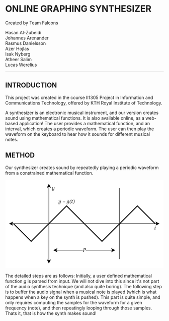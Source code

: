# ONLINE GRAPHING SYNTHESIZER #

Created by Team Falcons

Hasan Al-Zubeidi\
Johannes Arenander\
Rasmus Danielsson\
Azer Hojlas\
Isak Nyberg\
Atheer Salim\
Lucas Werelius

---

## INTRODUCTION ##

This project was created in the course II1305 Project in Information and Communications Technology, offered by KTH Royal Institute of Technology.

A synthesizer is an electronic musical instrument, and our version creates sound using mathematical functions. It is also available online, as a web-based application! The user provides a mathematical function, and an interval, which creates a periodic waveform. The user can then play the waveform on the keyboard to hear how it sounds for different musical notes.

## METHOD ##

Our synthesizer creates sound by repeatedly playing a periodic waveform from a constrained mathematical function.

![user_function](user_function.png)

The detailed steps are as follows: Initially, a user defined mathematical function *g* is parsed from input. We will not dive into this since it's not part of the audio synthesis technique (and also quite boring). The following step is to buffer the audio signal when a musical note is played (which is what happens when a key on the synth is pushed). This part is quite simple, and only requires computing the samples for the waveform for a given frequency (note), and then repeatingly looping through those samples. Thats it, that is how the synth makes sound!